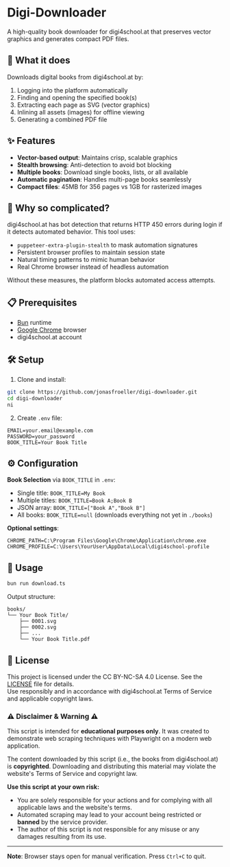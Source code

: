 # Digi-Downloader

A high-quality book downloader for digi4school.at that preserves vector graphics and generates compact PDF files.

## 🎯 What it does

Downloads digital books from digi4school.at by:
1. Logging into the platform automatically
2. Finding and opening the specified book(s)
3. Extracting each page as SVG (vector graphics)
4. Inlining all assets (images) for offline viewing
5. Generating a combined PDF file

## ✨ Features

- **Vector-based output**: Maintains crisp, scalable graphics
- **Stealth browsing**: Anti-detection to avoid bot blocking
- **Multiple books**: Download single books, lists, or all available
- **Automatic pagination**: Handles multi-page books seamlessly
- **Compact files**: 45MB for 356 pages vs 1GB for rasterized images

## 🤔 Why so complicated?

digi4school.at has bot detection that returns HTTP 450 errors during login if it detects automated behavior. This tool uses:
- `puppeteer-extra-plugin-stealth` to mask automation signatures
- Persistent browser profiles to maintain session state
- Natural timing patterns to mimic human behavior
- Real Chrome browser instead of headless automation

Without these measures, the platform blocks automated access attempts.

## 📋 Prerequisites

- [Bun](https://bun.sh/) runtime
- [Google Chrome](https://www.google.com/chrome/index.html) browser
- digi4school.at account

## 🛠️ Setup

1. Clone and install:
```bash
git clone https://github.com/jonasfroeller/digi-downloader.git
cd digi-downloader
ni
```

2. Create `.env` file:
```env
EMAIL=your.email@example.com
PASSWORD=your_password
BOOK_TITLE=Your Book Title
```

## ⚙️ Configuration

**Book Selection** via `BOOK_TITLE` in `.env`:
- Single title: `BOOK_TITLE=My Book`
- Multiple titles: `BOOK_TITLE=Book A;Book B`
- JSON array: `BOOK_TITLE=["Book A","Book B"]`
- All books: `BOOK_TITLE=null` (downloads everything not yet in `./books`)

**Optional settings**:
```env
CHROME_PATH=C:\Program Files\Google\Chrome\Application\chrome.exe
CHROME_PROFILE=C:\Users\YourUser\AppData\Local\digi4school-profile
```

## 🚀 Usage

```bash
bun run download.ts
```

Output structure:
```
books/
└── Your Book Title/
    ├── 0001.svg
    ├── 0002.svg
    ├── ...
    └── Your Book Title.pdf
```

## 📄 License

This project is licensed under the CC BY-NC-SA 4.0 License. See the [LICENSE](LICENSE) file for details.  
Use responsibly and in accordance with digi4school.at Terms of Service and applicable copyright laws.

### **⚠️ Disclaimer & Warning ⚠️**

This script is intended for **educational purposes only**. It was created to demonstrate web scraping techniques with Playwright on a modern web application.

The content downloaded by this script (i.e., the books from digi4school.at) is **copyrighted**. Downloading and distributing this material may violate the website's Terms of Service and copyright law.

**Use this script at your own risk:**
* You are solely responsible for your actions and for complying with all applicable laws and the website's terms.
* Automated scraping may lead to your account being restricted or **banned** by the service provider.
* The author of this script is not responsible for any misuse or any damages resulting from its use.

---

**Note**: Browser stays open for manual verification. Press `Ctrl+C` to quit.
